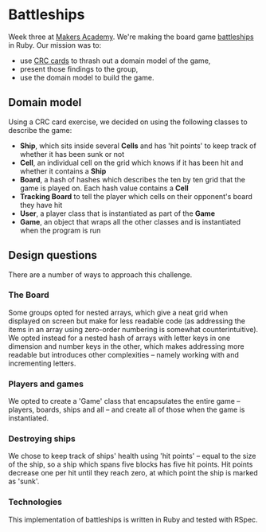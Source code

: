# Battleships

Week three at [Makers Academy](http://www.makersacademy.com). We're making the board game [battleships](http://en.wikipedia.org/wiki/Battleship_(game)) in Ruby. Our mission was to:

* use [CRC cards](http://en.wikipedia.org/wiki/Class-responsibility-collaboration_card) to thrash out a domain model of the game,
* present those findings to the group,
* use the domain model to build the game.

## Domain model

Using a CRC card exercise, we decided on using the following classes to describe the game:

* **Ship**, which sits inside several **Cells** and has 'hit points' to keep track of whether it has been sunk or not
* **Cell**, an individual cell on the grid which knows if it has been hit and whether it contains a **Ship**
* **Board**, a hash of hashes which describes the ten by ten grid that the game is played on. Each hash value contains a **Cell**
* **Tracking Board** to tell the player which cells on their opponent's board they have hit
* **User**, a player class that is instantiated as part of the **Game**
* **Game**, an object that wraps all the other classes and is instantiated when the program is run

## Design questions

There are a number of ways to approach this challenge.

### The Board

Some groups opted for nested arrays, which give a neat grid when displayed on screen but make for less readable code (as addressing the items in an array using zero-order numbering is somewhat counterintuitive). We opted instead for a nested hash of arrays with letter keys in one dimension and number keys in the other, which makes addressing more readable but introduces other complexities – namely working with and incrementing letters.

### Players and games

We opted to create a 'Game' class that encapsulates the entire game – players, boards, ships and all – and create all of those when the game is instantiated. 

### Destroying ships

We chose to keep track of ships' health using 'hit points' – equal to the size of the ship, so a ship which spans five blocks has five hit points. Hit points decrease one per hit until they reach zero, at which point the ship is marked as 'sunk'.

### Technologies

This implementation of battleships is written in Ruby and tested with RSpec.
